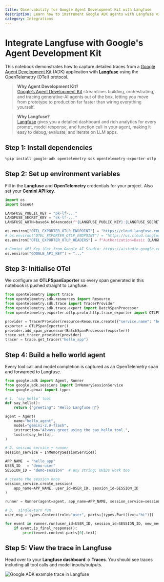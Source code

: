 ```yaml
---
title: Observability for Google Agent Development Kit with Langfuse
description: Learn how to instrument Google ADK agents with Langfuse via OpenTelemetry
category: Integrations
---
```


# Integrate Langfuse with Google's Agent Development Kit

This notebook demonstrates how to capture detailed traces from a [Google Agent Development Kit](https://github.com/google/adk-python) (ADK) application with **[Langfuse](https://langfuse.com)** using the OpenTelemetry (OTel) protocol.

> **Why Agent Development Kit?**  
> [Google’s Agent Development Kit](https://developers.googleblog.com/en/agent-development-kit-easy-to-build-multi-agent-applications/) streamlines building, orchestrating, and tracing generative-AI agents out of the box, letting you move from prototype to production far faster than wiring everything yourself.

> **Why Langfuse?**  
> [Langfuse](https://langfuse.com) gives you a detailed dashboard and rich analytics for every prompt, model response, and function call in your agent, making it easy to debug, evaluate, and iterate on LLM apps.

## Step&nbsp;1: Install dependencies


```python
%pip install google-adk opentelemetry-sdk opentelemetry-exporter-otlp -q
```

## Step 2: Set up environment variables

Fill in the **Langfuse** and **OpenTelemetry** credentials for your project. Also set your **Gemini API key**.


```python
import os
import base64

LANGFUSE_PUBLIC_KEY = "pk-lf-..."
LANGFUSE_SECRET_KEY = "sk-lf-..."
LANGFUSE_AUTH=base64.b64encode(f"{LANGFUSE_PUBLIC_KEY}:{LANGFUSE_SECRET_KEY}".encode()).decode()

os.environ["OTEL_EXPORTER_OTLP_ENDPOINT"] = "https://cloud.langfuse.com/api/public/otel" # EU data region
# os.environ["OTEL_EXPORTER_OTLP_ENDPOINT"] = "https://us.cloud.langfuse.com/api/public/otel" # US data region
os.environ["OTEL_EXPORTER_OTLP_HEADERS"] = f"Authorization=Basic {LANGFUSE_AUTH}"

# Gemini API Key (Get from Google AI Studio: https://aistudio.google.com/app/apikey)
os.environ["GOOGLE_API_KEY"] = "..." 
```

## Step 3: Initialise OTel

We configure an **OTLPSpanExporter** so every span generated in this notebook is pushed straight to Langfuse.


```python
from opentelemetry import trace
from opentelemetry.sdk.resources import Resource
from opentelemetry.sdk.trace import TracerProvider
from opentelemetry.sdk.trace.export import BatchSpanProcessor
from opentelemetry.exporter.otlp.proto.http.trace_exporter import OTLPSpanExporter

provider = TracerProvider(resource=Resource.create({"service.name": "hello_agent"}))
exporter = OTLPSpanExporter()
provider.add_span_processor(BatchSpanProcessor(exporter))
trace.set_tracer_provider(provider)
tracer = trace.get_tracer("hello_app")
```

## Step 4: Build a hello world agent

Every tool call and model completion is captured as an OpenTelemetry span and forwarded to Langfuse.


```python
from google.adk import Agent, Runner
from google.adk.sessions import InMemorySessionService
from google.genai import types

# 1. ‘say_hello’ tool
def say_hello():
    return {"greeting": "Hello Langfuse 👋"}

agent = Agent(
    name="hello_agent",
    model="gemini-2.0-flash",
    instruction="Always greet using the say_hello tool.",
    tools=[say_hello],
)

# 2. session service + runner 
session_service = InMemorySessionService()

APP_NAME  = "hello_app"
USER_ID   = "demo-user"
SESSION_ID = "demo-session"  # any string; UUIDs work too

# create the session once
session_service.create_session(
    app_name=APP_NAME, user_id=USER_ID, session_id=SESSION_ID
)

runner = Runner(agent=agent, app_name=APP_NAME, session_service=session_service)

# 3.  single‑turn run 
user_msg = types.Content(role="user", parts=[types.Part(text="hi")])

for event in runner.run(user_id=USER_ID, session_id=SESSION_ID, new_message=user_msg):
    if event.is_final_response():
        print(event.content.parts[0].text)
```

## Step 5: View the trace in Langfuse

Head over to your **Langfuse dashboard → Traces**. You should see traces including all tool calls and model inputs/outputs.

![Google ADK example trace in Langfuse](https://langfuse.com/images/cookbook/integration-google-adk/google-adk-trace.png)
